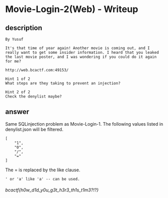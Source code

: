 # Movie-Login-2(Web) - Writeup

## description

````
By Yusuf

It's that time of year again! Another movie is coming out, and I really want to get some insider information. I heard that you leaked the last movie poster, and I was wondering if you could do it again for me?

http://web.bcactf.com:49153/

Hint 1 of 2
What steps are they taking to prevent an injection?

Hint 2 of 2
Check the denylist maybe?
````


## answer

Same SQLinjection problem as Movie-Login-1. The following values listed in denylist.json will be filtered.

````
[
    "1",
    "0",
    "/",
    "="
]
````

The = is replaced by the like clause.

````
' or 'a' like 'a' -- can be used.
````

###### bcactf{h0w_d1d_y0u_g3t_h3r3_th1s_t1m3?!?}
